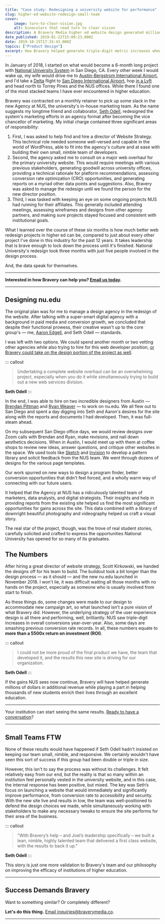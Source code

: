 ```yaml
---
title: "Case study: Redesigning a university website for performance"
slug: higher-ed-website-redesign-small-team
cover:
    image: turn-to-clear-vision.jpg
    alt: binoculars that read turn to clear vision
description: A Bravery Media higher ed website design generated millions of dollars in new revenue. A case study.
date_published: 2019-01-22T15:09:23.000Z
date: 2019-10-15T17:33:43.000Z
topics: ["Product Design"]
excerpt: How Bravery helped generate triple-digit metric increases when redesigning a university website with a small team.​
---
```


In January of 2018, I started on what would become a 6-month long project with [National University System](https://nu.edu) in San Diego, CA. Every other week I would wake up, my wife would drive me to [Austin-Bergstrom International Airport](https://www.austintexas.gov/airport), and I'd take a [Delta](https://delta.com) flight to [San Diego International Airport](https://www.san.org), hop [in a Lyft](https://www.lyft.com/invite/BRVRY19) and head north to Torrey Pines and the NUS offices. While there I found one of the most stacked teams I have ever encountered in higher education.

Bravery was contracted on a monthly retainer to pick up some slack in the new Agency at NUS, the university's in-house marketing team. As the name suggests my longtime friend and collaborator, [Seth Odell](https://www.linkedin.com/in/sethodell/), redesigned the system's marketing efforts in an agency format after becoming the vice chancellor of marketing. My initial charge contained three significant areas of responsibility:

1. First, I was asked to help find and hire a director of Website Strategy. This technical role needed someone well-versed and capable in the world of WordPress, able to fit into the agency's culture and at ease with building their own small, nimble team of developers.
2. Second, the agency asked me to consult on a major web overhaul for the primary university website. This would require meetings with various previous stakeholders, generating goodwill across university offices, providing a technical rationale for platform recommendations, assessing conversion rate optimization (CRO) opportunities, and generating reports on a myriad other data points and suggestions. Also, Bravery was asked to manage the redesign until we found the person for the new director position.
3. Third, I was tasked with keeping an eye on some ongoing projects NUS had running for their affiliates. This generally included attending meetings, assessing wireframes and designs from other agency partners, and making sure projects stayed focused and consistent with institutional goals.

What I learned over the course of these six months is how much better web redesign projects in higher ed can be, compared to just about every other project I've done in this industry for the past 12 years. It takes leadership that is brave enough to lock down the process until it's finished. National University's redesign took three months with just five people involved in the design process.

And, the data speak for themselves.

---

**Interested in how Bravery can help you? **[Email us today](mailto:inquiries@braverymedia.co)**.**

---

## Designing nu.edu

The original plan was for me to manage a design agency in the redesign of the website. After talking with a super-smart digital agency with a background in paid media and conversion growth, we concluded that despite their functional prowess, their creative wasn't up to the core group's — me, [Aaron Edgell](https://www.linkedin.com/in/aaronedgell/), and Seth Odell — standards.

I was left with two options. We could spend another month or two vetting other agencies while also trying to hire for this web developer position, [or Bravery could take on the design portion of the project as well](https://bravery.co).

::: callout
> Undertaking a complete website overhaul can be an overwhelming project, especially when you do it while simultaneously trying to build out a new web services division.

**Seth Odell**
:::

In the end, I was able to hire on two incredible designers from Austin — [Brendan Pittman](http://brendanpittman.com) and [Ryan Weaver](http://ryantheweave.com) — to work on nu.edu. We all flew out to San Diego and spent a day digging into Seth and Aaron's desires for the site along with the reports and documents I had developed. Then, it was full-steam ahead.

On my subsequent San Diego office days, we would review designs over Zoom calls with Brendan and Ryan, make revisions, and nail down aesthetics decisions. When in Austin, I would meet up with them at coffee shops to review new ideas, answer questions, and critique other websites in the space. We used tools like [Sketch](https://sketchapp.com) and [Invision](https://invisionapp.com) to develop a pattern library and solicit feedback from the NUS team. We went through dozens of designs for the various page templates.

Our work spurred on new ways to design a program finder, better conversion opportunities that didn't feel forced, and a wholly warm way of connecting with our future users.

It helped that the Agency at NUS has a ridiculously talented team of marketers, data analysts, and digital strategists. Their insights and help in providing reports from the existing site helped us find the most significant opportunities for gains across the site. This data combined with a library of downright beautiful photography and videography helped us craft a visual story.

The real star of the project, though, was the trove of real student stories, carefully solicited and crafted to express the opportunities National University has opened for so many of its graduates.

## The Numbers

After hiring a great director of website strategy, Scott Kirkowski, we handed the designs off for his team to build. The buildout took a bit longer than the design process — as it should — and the new nu.edu launched in November 2018. I won't lie, it was difficult waiting all those months with no hands on the project, especially as someone who is usually involved from start to finish.

As these things do, some changes were made to our design to accommodate new campaign art, so what launched isn't a pure vision of what Bravery did. However, the underlying strategy of the user experience design is all there and performing, well, brilliantly. NUS saw triple-digit increases in overall conversions year-over-year. Also, some days are smashing previous conversion rate records. In all, these numbers equate to **more than a 5500x return on investment (ROI)**.

::: callout
> I could not be more proud of the final product we have, the team that developed it, and the results this new site is driving for our organization.

**Seth Odell**
:::

If the gains NUS sees now continue, Bravery will have helped generate millions of dollars in additional revenue while playing a part in helping thousands of new students enrich their lives through an excellent education.

---

Your institution can start seeing the same results. [Ready to have a conversation](/contact/?utm_source=nucasestudy)?

---

## Small Teams FTW

None of these results would have happened if Seth Odell hadn't insisted on keeping our team small, nimble, and responsive. We certainly wouldn't have seen this sort of success if this group had been double or triple in size.

However, this isn't to say the process was without its challenges. It felt relatively easy from our end, but the reality is that so many within an institution feel personally vested in the university website, and in this case, the internal response has been positive, but mixed. The key was Seth’s focus on launching a website that would immediately and significantly improve performance, from conversion rate to accessibility and security. With the new site live and results in tow, the team was well-positioned to defend the design choices we made, while simultaneously working with stakeholders to make any necessary tweaks to ensure the site performs for their area of the business.

::: callout
> "With Bravery’s help – and Joel’s leadership specifically – we built a lean, nimble, highly talented team that delivered a first class website, with the results to back it up."

**Seth Odell**
:::

This story is just one more validation to Bravery's team and our philosophy on improving the efficacy of institutions of higher education.

---
## **Success Demands Bravery**

Want to something similar? Or completely different?

**Let's do this thing.** [Email inquiries@braverymedia.co](mailto:inquiries@braverymedia.co).

---